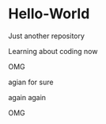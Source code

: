 # Hello-World
Just another repository

Learning about coding now

OMG

agian for sure

again again

OMG

